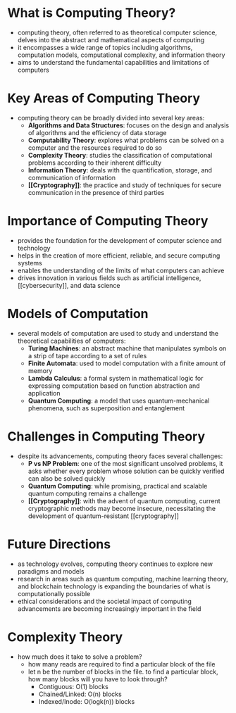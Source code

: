 
# What is Computing Theory?
- computing theory, often referred to as theoretical computer science, delves into the abstract and mathematical aspects of computing
- it encompasses a wide range of topics including algorithms, computation models, computational complexity, and information theory
- aims to understand the fundamental capabilities and limitations of computers

# Key Areas of Computing Theory
- computing theory can be broadly divided into several key areas:
	- **Algorithms and Data Structures**: focuses on the design and analysis of algorithms and the efficiency of data storage
	- **Computability Theory**: explores what problems can be solved on a computer and the resources required to do so
	- **Complexity Theory**: studies the classification of computational problems according to their inherent difficulty
	- **Information Theory**: deals with the quantification, storage, and communication of information
	- **[[Cryptography]]**: the practice and study of techniques for secure communication in the presence of third parties

# Importance of Computing Theory
- provides the foundation for the development of computer science and technology
- helps in the creation of more efficient, reliable, and secure computing systems
- enables the understanding of the limits of what computers can achieve
- drives innovation in various fields such as artificial intelligence, [[cybersecurity]], and data science

# Models of Computation
- several models of computation are used to study and understand the theoretical capabilities of computers:
	- **Turing Machines**: an abstract machine that manipulates symbols on a strip of tape according to a set of rules
	- **Finite Automata**: used to model computation with a finite amount of memory
	- **Lambda Calculus**: a formal system in mathematical logic for expressing computation based on function abstraction and application
	- **Quantum Computing**: a model that uses quantum-mechanical phenomena, such as superposition and entanglement

# Challenges in Computing Theory
- despite its advancements, computing theory faces several challenges:
	- **P vs NP Problem**: one of the most significant unsolved problems, it asks whether every problem whose solution can be quickly verified can also be solved quickly
	- **Quantum Computing**: while promising, practical and scalable quantum computing remains a challenge
	- **[[Cryptography]]**: with the advent of quantum computing, current cryptographic methods may become insecure, necessitating the development of quantum-resistant [[cryptography]]

# Future Directions
- as technology evolves, computing theory continues to explore new paradigms and models
- research in areas such as quantum computing, machine learning theory, and blockchain technology is expanding the boundaries of what is computationally possible
- ethical considerations and the societal impact of computing advancements are becoming increasingly important in the field
# Complexity Theory
- how much does it take to solve a problem?
	- how many reads are required to find a particular block of the file
	- let n be the number of blocks in the file. to find a particular block, how many blocks will you have to look through?
		- Contiguous: O(1) blocks
		- Chained/Linked: O(n) blocks
		- Indexed/Inode: O(logk(n)) blocks